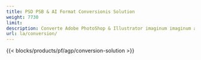 ```yaml
---
title: PSD PSB & AI Format Conversionis Solution
weight: 7730
limit: 
description: Converte Adobe PhotoShop & Illustrator imaginum imaginum ac alia forma
url: la/conversion/
---
```


{{< blocks/products/pf/agp/conversion-solution >}} 
